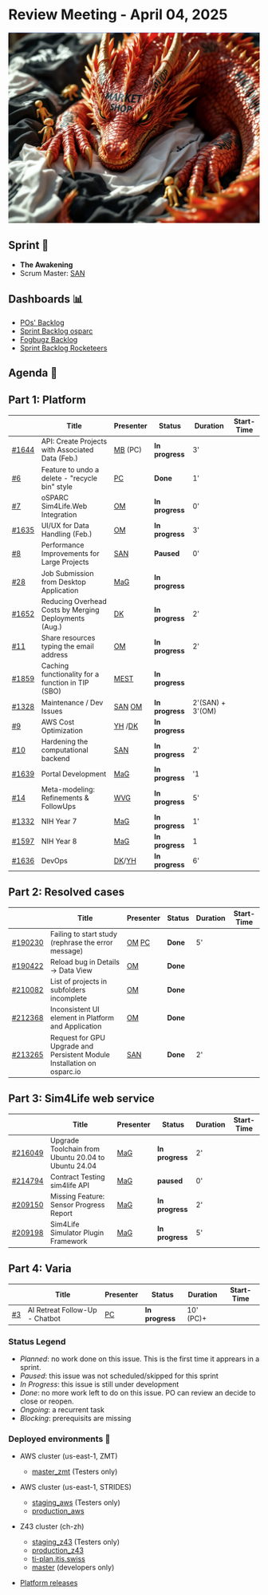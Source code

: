 # Review Meeting - April 04, 2025

![screenshot](./images/the_awakening_visual.jpg)

## Sprint 🏃

- **The Awakening**
- Scrum Master: [SAN]

## Dashboards 📊

- [POs' Backlog](https://github.com/orgs/ITISFoundation/projects/15/views/14)
- [Sprint Backlog osparc](https://github.com/orgs/ITISFoundation/projects/15/views/11)
- [Fogbugz Backlog](https://z43.manuscript.com/login?dest=%2ff%2ffilters%2f1502%2f00-Sim4Life-WEB-FB-Backlog)
- [Sprint Backlog Rocketeers](https://git.speag.com/oSparc/osparc-s4l/-/boards?milestone_title=Started)

## Agenda 📝

## Part 1: Platform

|         | Title                                                 | Presenter  | Status          | Duration                  | Start-Time |
|---------|-------------------------------------------------------|------------|-----------------|---------------------------|------------|
| [#1644] | API: Create Projects with Associated Data (Feb.)      | [MB] (PC)  | **In progress** | 3'                        |            |
| [#6]    | Feature to undo a delete - "recycle bin" style        | [PC]       | **Done**        | 1'                        |            |
| [#7]    | oSPARC Sim4Life.Web Integration                       | [OM]       | **In progress** | 0'                        |            |
| [#1635] | UI/UX for Data Handling (Feb.)                        | [OM]       | **In progress** | 3'                        |            |
| [#8]    | Performance Improvements for Large Projects           | [SAN]      | **Paused**      | 0'                        |            |
| [#28]   | Job Submission from Desktop Application               | [MaG]      | **In progress** |                           |            |
| [#1652] | Reducing Overhead Costs by Merging Deployments (Aug.) | [DK]       | **In progress** | 2'                        |            |
| [#11]   | Share resources typing the email address              | [OM]       | **In progress** | 2'                        |            |
| [#1859] | Caching functionality for a function in TIP (SBO)     | [MEST]     | **In progress** |                           |            |
| [#1328] | Maintenance / Dev Issues                              | [SAN] [OM] | **In progress** | 2'(SAN) + 3'(OM)          |            |
| [#9]    | AWS Cost Optimization                                 | [YH] /[DK] | **In progress** |                           |            |
| [#10]   | Hardening the computational backend                   | [SAN]      | **In progress** | 2'                        |            |
| [#1639] | Portal Development                                    | [MaG]      | **In progress** | '1                        |            |
| [#14]   | Meta-modeling: Refinements & FollowUps                | [WVG]      | **In progress** | 5'                        |            |
| [#1332] | NIH Year 7                                            | [MaG]      | **In progress** | 1'                        |            |
| [#1597] | NIH Year 8                                            | [MaG]      | **In progress** | 1                         |            |
| [#1636] | DevOps                                                | [DK]/[YH]  | **In progress** | 6'                        |            |

## Part 2: Resolved cases

|           | Title                                                                   | Presenter | Status   | Duration | Start-Time |
|-----------|-------------------------------------------------------------------------|-----------|----------|----------|------------|
| [#190230] | Failing to start study (rephrase the error message)                     | [OM] [PC] | **Done** | 5'       |            |
| [#190422] | Reload bug in Details -> Data View                                      | [OM]      | **Done** |          |            |
| [#210082] | List of projects in subfolders incomplete                               | [OM]      | **Done** |          |            |
| [#212368] | Inconsistent UI element in Platform and Application                     | [OM]      | **Done** |          |            |
| [#213265] | Request for GPU Upgrade and Persistent Module Installation on osparc.io | [SAN]     | **Done** | 2'       |            |

## Part 3: Sim4Life web service

|           | Title                                               | Presenter | Status          | Duration | Start-Time |
|-----------|-----------------------------------------------------|-----------|-----------------|----------|------------|
| [#216049] | Upgrade Toolchain from Ubuntu 20.04 to Ubuntu 24.04 | [MaG]     | **In progress** | 2'       |            |
| [#214794] | Contract Testing sim4life API                       | [MaG]     | **paused**      |      0'  |
| [#209150] | Missing Feature: Sensor Progress Report             | [MaG]     | **In progress** |      2'  |            |
| [#209198] | Sim4Life Simulator Plugin Framework                 | [MaG]     | **In progress** |      5'  |            |

## Part 4: Varia

|      | Title                          | Presenter | Status          | Duration  | Start-Time |
|------|--------------------------------|-----------|-----------------|-----------|------------|
| [#3] | AI Retreat Follow-Up - Chatbot | [PC][DK]  | **In progress** | 10' (PC)+ |            |

[#1328]: https://github.com/ITISFoundation/osparc-issues/issues/1328
[#1332]: https://github.com/ITISFoundation/osparc-issues/issues/1332
[#1597]: https://github.com/ITISFoundation/osparc-issues/issues/1597
[#1635]: https://github.com/ITISFoundation/osparc-issues/issues/1635
[#1636]: https://github.com/ITISFoundation/osparc-issues/issues/1636
[#1639]: https://github.com/ITISFoundation/osparc-issues/issues/1639
[#1644]: https://github.com/ITISFoundation/osparc-issues/issues/1644
[#1652]: https://github.com/ITISFoundation/osparc-issues/issues/1652
[#1859]: https://github.com/ITISFoundation/osparc-issues/issues/1859
[#3]: https://github.com/ITISFoundation/private-issues/issues/3
[#6]: https://github.com/ITISFoundation/private-issues/issues/6
[#7]: https://github.com/ITISFoundation/private-issues/issues/7
[#8]: https://github.com/ITISFoundation/private-issues/issues/8
[#9]: https://github.com/ITISFoundation/private-issues/issues/9
[#10]: https://github.com/ITISFoundation/private-issues/issues/10
[#11]: https://github.com/ITISFoundation/private-issues/issues/11
[#13]: https://github.com/ITISFoundation/private-issues/issues/13
[#14]: https://github.com/ITISFoundation/private-issues/issues/14
[#28]: https://github.com/ITISFoundation/private-issues/issues/28
[#209003]: https://z43.manuscript.com/f/cases/209003/VIP-Models
[#190230]: https://z43.manuscript.com/f/cases/190230/Failing-to-start-study-rephrase-the-erro-message
[#190422]: https://z43.manuscript.com/f/cases/190422/Reload-bug-in-Details-Data-View
[#210082]: https://z43.manuscript.com/f/cases/210082/List-of-projects-in-subfolders-incomplete
[#212368]: https://z43.manuscript.com/f/cases/212368/Inconsistent-UI-element-in-Platform-and-Application
[#213265]: https://z43.manuscript.com/f/cases/213265/Request-for-GPU-Upgrade-and-Persistent-Module-Installation-on-osparc
[#216049]: https://z43.manuscript.com/f/cases/216049/Upgrade-Toolchain-from-Ubuntu-20-04-to-Ubuntu-24-04
[#214794]: https://z43.manuscript.com/f/cases/214794/Contract-Testing-sim4life-API
[#209150]: https://z43.manuscript.com/f/cases/209150/Missing-Feature-Sensor-Progress-Report
[#209198]: https://z43.manuscript.com/f/cases/209198/Sim4Life-Simulator-Plugin-Framework
[ANE]: https://github.com/GitHK
[BL]: https://github.com/dyollb
[DK]: https://github.com/mrnicegyu11
[EI]: https://github.com/elisabettai
[EN]: https://github.com/esraneufeld
[GCR]: https://github.com/giancarloromeo
[IP]: https://github.com/ignapas
[JGO]: https://github.com/JavierGOrdonnez
[JQU]: https://github.com/jsaq007
[MaG]: https://github.com/mguidon
[MB]: https://github.com/bisgaard-itis
[MD]: https://github.com/matusdrobuliak66
[MEST]: https://github.com/Konohana0608
[OM]: https://github.com/odeimaiz
[PC]: https://github.com/pcrespov
[SAN]: https://github.com/sanderegg
[SB]: https://github.com/sbenkler
[SCA]: https://github.com/SCA-ZMT
[TN]: https://github.com/newton1985
[WVG]: https://github.com/wvangeit
[YH]: https://github.com/YuryHrytsuk

### Status Legend

- _Planned_: no work done on this issue. This is the first time it apprears in a sprint.
- _Paused_: this issue was not scheduled/skipped for this sprint
- _In Progress_: this issue is still under development
- _Done_: no more work left to do on this issue. PO can review an decide to close or reopen.
- _Ongoing_: a recurrent task
- _Blocking_: prerequisits are missing

### Deployed environments 🚀

- AWS cluster (us-east-1, ZMT)
  - [master_zmt](https://sim4life.io) (Testers only)
- AWS cluster (us-east-1, STRIDES)
  - [staging_aws](https://staging.osparc.io) (Testers only)
  - [production_aws](https://osparc.io)
- Z43 cluster (ch-zh)

  - [staging_z43](http://osparc-staging.speag.com) (Testers only)
  - [production_z43](http://osparc.speag.com)
  - [ti-plan.itis.swiss](http://ti-plan.itis.swiss)
  - [master](https://osparc-master.speag.com) (developers only)

- [Platform releases](https://github.com/ITISFoundation/osparc-simcore/releases)
